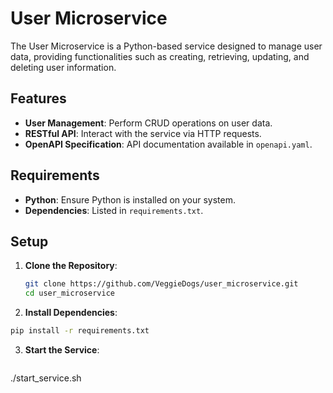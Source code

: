 # User Microservice

The User Microservice is a Python-based service designed to manage user data, providing functionalities such as creating, retrieving, updating, and deleting user information.

## Features

- **User Management**: Perform CRUD operations on user data.
- **RESTful API**: Interact with the service via HTTP requests.
- **OpenAPI Specification**: API documentation available in `openapi.yaml`.

## Requirements

- **Python**: Ensure Python is installed on your system.
- **Dependencies**: Listed in `requirements.txt`.

## Setup

1. **Clone the Repository**:
   ```bash
   git clone https://github.com/VeggieDogs/user_microservice.git
   cd user_microservice
   ```

2. **Install Dependencies**:
  ```bash
  pip install -r requirements.txt
  ```

3. **Start the Service**:
   ```bash
  ./start_service.sh
  ```

